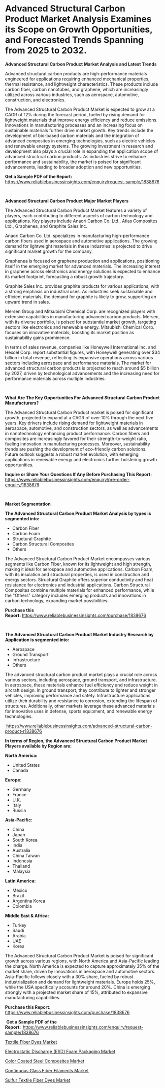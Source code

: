<p><h1>Advanced Structural Carbon Product Market Analysis Examines its Scope on Growth Opportunities, and Forecasted Trends Spanning from 2025 to 2032.</h1></p><p><strong>Advanced Structural Carbon Product Market Analysis and Latest Trends</strong></p>
<p><p>Advanced structural carbon products are high-performance materials engineered for applications requiring enhanced mechanical properties, thermal resistance, and lightweight characteristics. These products include carbon fiber, carbon nanotubes, and graphene, which are increasingly utilized across various industries, such as aerospace, automotive, construction, and electronics. </p><p>The Advanced Structural Carbon Product Market is expected to grow at a CAGR of 12% during the forecast period, fueled by rising demand for lightweight materials that improve energy efficiency and reduce emissions. Innovations in manufacturing processes and an increasing focus on sustainable materials further drive market growth. Key trends include the development of bio-based carbon materials and the integration of advanced composites in emerging technologies, such as electric vehicles and renewable energy systems. The growing investment in research and development also plays a crucial role in expanding the application scope of advanced structural carbon products. As industries strive to enhance performance and sustainability, the market is poised for significant advancements, leading to broader adoption and new opportunities.</p></p>
<p><strong>Get a Sample PDF of the Report:&nbsp;</strong> <a href="https://www.reliablebusinessinsights.com/enquiry/request-sample/1838676?utm_campaign=1873&utm_medium=2&utm_source=Github&utm_content=ia&utm_term=03042025&utm_id=advanced-structural-carbon-product">https://www.reliablebusinessinsights.com/enquiry/request-sample/1838676</a></p>
<p>&nbsp;</p>
<p><strong>Advanced Structural Carbon Product Major Market Players</strong></p>
<p><p>The Advanced Structural Carbon Product Market features a variety of players, each contributing to different aspects of carbon technology and applications. Key players include Anaori Carbon Co. Ltd., Atlas Composites Ltd., Graphenea, and Graphite Sales Inc.</p><p>Anaori Carbon Co. Ltd. specializes in manufacturing high-performance carbon fibers used in aerospace and automotive applications. The growing demand for lightweight materials in these industries is projected to drive significant market growth for the company. </p><p>Graphenea is focused on graphene production and applications, positioning itself in the emerging market for advanced materials. The increasing interest in graphene across electronics and energy solutions is expected to enhance its market footprint, forecasting a robust growth trajectory. </p><p>Graphite Sales Inc. provides graphite products for various applications, with a strong emphasis on industrial uses. As industries seek sustainable and efficient materials, the demand for graphite is likely to grow, supporting an upward trend in sales.</p><p>Mersen Group and Mitsubishi Chemical Corp. are recognized players with extensive capabilities in manufacturing advanced carbon products. Mersen, with its diverse portfolio, is poised for substantial market growth, targeting sectors like electronics and renewable energy. Mitsubishi Chemical Corp. focuses on innovative materials, boosting its market position as sustainability gains prominence.</p><p>In terms of sales revenue, companies like Honeywell International Inc. and Hexcel Corp. report substantial figures, with Honeywell generating over $34 billion in total revenue, reflecting its expansive operations across various sectors including aerospace and performance materials. The market for advanced structural carbon products is projected to reach around $5 billion by 2027, driven by technological advancements and the increasing need for performance materials across multiple industries.</p></p>
<p>&nbsp;</p>
<p><strong>What Are The Key Opportunities For Advanced Structural Carbon Product Manufacturers?</strong></p>
<p><p>The Advanced Structural Carbon Product market is poised for significant growth, projected to expand at a CAGR of over 10% through the next five years. Key drivers include rising demand for lightweight materials in aerospace, automotive, and construction sectors, as well as advancements in nanotechnology enhancing product performance. Carbon fibers and composites are increasingly favored for their strength-to-weight ratio, fueling innovation in manufacturing processes. Moreover, sustainability trends are pushing the development of eco-friendly carbon solutions. Future outlook suggests a robust market evolution, with emerging applications in renewable energy and electronics further bolstering growth opportunities.</p></p>
<p><strong>Inquire or Share Your Questions If Any Before Purchasing This Report:</strong> <a href="https://www.reliablebusinessinsights.com/enquiry/pre-order-enquiry/1838676?utm_campaign=1873&utm_medium=2&utm_source=Github&utm_content=ia&utm_term=03042025&utm_id=advanced-structural-carbon-product">https://www.reliablebusinessinsights.com/enquiry/pre-order-enquiry/1838676</a></p>
<p>&nbsp;</p>
<p><strong>Market Segmentation</strong></p>
<p><strong>The Advanced Structural Carbon Product Market Analysis by types is segmented into:</strong></p>
<p><ul><li>Carbon Fiber</li><li>Carbon Foam</li><li>Structural Graphite</li><li>Carbon Structural Composites</li><li>Others</li></ul></p>
<p><p>The Advanced Structural Carbon Product Market encompasses various segments like Carbon Fiber, known for its lightweight and high strength, making it ideal for aerospace and automotive applications. Carbon Foam, with its insulation and structural properties, is used in construction and energy sectors. Structural Graphite offers superior conductivity and heat resistance for electronics and industrial applications. Carbon Structural Composites combine multiple materials for enhanced performance, while the "Others" category includes emerging products and innovations in carbon technology, expanding market possibilities.</p></p>
<p><strong>Purchase this Report:&nbsp;</strong><a href="https://www.reliablebusinessinsights.com/purchase/1838676?utm_campaign=1873&utm_medium=2&utm_source=Github&utm_content=ia&utm_term=03042025&utm_id=advanced-structural-carbon-product">https://www.reliablebusinessinsights.com/purchase/1838676</a></p>
<p>&nbsp;</p>
<p><strong>The Advanced Structural Carbon Product Market Industry Research by Application is segmented into:</strong></p>
<p><ul><li>Aerospace</li><li>Ground Transport</li><li>Infrastructure</li><li>Others</li></ul></p>
<p><p>The advanced structural carbon product market plays a crucial role across various sectors, including aerospace, ground transport, and infrastructure. In aerospace, these materials enhance fuel efficiency and reduce weight in aircraft design. In ground transport, they contribute to lighter and stronger vehicles, improving performance and safety. Infrastructure applications utilize their durability and resistance to corrosion, extending the lifespan of structures. Additionally, other markets leverage these advanced materials for innovative uses in defense, sports equipment, and renewable energy technologies.</p></p>
<p><a href="https://www.reliablebusinessinsights.com/advanced-structural-carbon-product-r1838676?utm_campaign=1873&utm_medium=2&utm_source=Github&utm_content=ia&utm_term=03042025&utm_id=advanced-structural-carbon-product">&nbsp;https://www.reliablebusinessinsights.com/advanced-structural-carbon-product-r1838676</a></p>
<p><strong>In terms of Region, the Advanced Structural Carbon Product Market Players available by Region are:</strong></p>
<p>
    <p> <strong> North America: </strong>
        <ul>
            <li>United States</li>
            <li>Canada</li>
        </ul>
        </p> 
    <p> <strong> Europe: </strong>
        <ul>
            <li>Germany</li>
            <li>France</li>
            <li>U.K.</li>
            <li>Italy</li>
            <li>Russia</li>
        </ul>
        </p> 
    <p> <strong> Asia-Pacific: </strong>
        <ul>
            <li>China</li>
            <li>Japan</li>
            <li>South Korea</li>
            <li>India</li>
            <li>Australia</li>
            <li>China Taiwan</li>
            <li>Indonesia</li>
            <li>Thailand</li>
            <li>Malaysia</li>
        </ul>
        </p> 
    <p> <strong> Latin America: </strong>
        <ul>
            <li>Mexico</li>
            <li>Brazil</li>
            <li>Argentina Korea</li>
            <li>Colombia</li>
        </ul>
        </p> 
    <p> <strong> Middle East & Africa: </strong>
        <ul>
            <li>Turkey</li>
            <li>Saudi</li>
            <li>Arabia</li>
            <li>UAE</li>
            <li>Korea</li>
        </ul>
    </p>
    </p>
<p><p>The Advanced Structural Carbon Product Market is poised for significant growth across various regions, with North America and Asia-Pacific leading the charge. North America is expected to capture approximately 35% of the market share, driven by innovations in aerospace and automotive sectors. Asia-Pacific follows closely with a 30% share, fueled by robust industrialization and demand for lightweight materials. Europe holds 25%, while the USA specifically accounts for around 20%. China is emerging strongly with a projected market share of 15%, attributed to expansive manufacturing capabilities.</p></p>
<p><strong>Purchase this Report: </strong><a href="https://www.reliablebusinessinsights.com/purchase/1838676?utm_campaign=1873&utm_medium=2&utm_source=Github&utm_content=ia&utm_term=03042025&utm_id=advanced-structural-carbon-product">https://www.reliablebusinessinsights.com/purchase/1838676</a></p>
<p>&nbsp;<strong>Get a Sample PDF of the Report:&nbsp;&nbsp;</strong><a href="https://www.reliablebusinessinsights.com/enquiry/request-sample/1838676?utm_campaign=1873&utm_medium=2&utm_source=Github&utm_content=ia&utm_term=03042025&utm_id=advanced-structural-carbon-product">https://www.reliablebusinessinsights.com/enquiry/request-sample/1838676</a></p>
<p><strong></strong></p>
<p><p><a href="https://github.com/bettysbozer/Market-Research-Report-List-1/blob/main/textile-fiber-dyes-market.md?utm_campaign=1873&utm_medium=2&utm_source=Github&utm_content=ia&utm_term=03042025&utm_id=advanced-structural-carbon-product">Textile Fiber Dyes Market</a></p><p><a href="https://github.com/roceljiabur/Market-Research-Report-List-1/blob/main/electrostatic-discharge-esd-foam-packaging-market.md?utm_campaign=1873&utm_medium=2&utm_source=Github&utm_content=ia&utm_term=03042025&utm_id=advanced-structural-carbon-product">Electrostatic Discharge (ESD) Foam Packaging Market</a></p><p><a href="https://github.com/achilekirwan/Market-Research-Report-List-1/blob/main/color-coated-steel-composites-market.md?utm_campaign=1873&utm_medium=2&utm_source=Github&utm_content=ia&utm_term=03042025&utm_id=advanced-structural-carbon-product">Color Coated Steel Composites Market</a></p><p><a href="https://github.com/yosenadhler/Market-Research-Report-List-1/blob/main/continuous-glass-fiber-filaments-market.md?utm_campaign=1873&utm_medium=2&utm_source=Github&utm_content=ia&utm_term=03042025&utm_id=advanced-structural-carbon-product">Continuous Glass Fiber Filaments Market</a></p><p><a href="https://github.com/safurdorthu8/Market-Research-Report-List-1/blob/main/sulfur-textile-fiber-dyes-market.md?utm_campaign=1873&utm_medium=2&utm_source=Github&utm_content=ia&utm_term=03042025&utm_id=advanced-structural-carbon-product">Sulfur Textile Fiber Dyes Market</a></p></p>